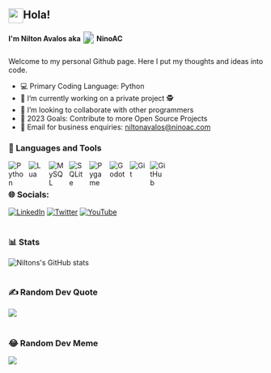 ## Hola! <img src="https://github.com/TheDudeThatCode/TheDudeThatCode/blob/master/Assets/Hi.gif" width="29px" height=29 align=left>

#### I'm Nilton Avalos aka <img align = "center" alt="icon" width="25px" height="32px" style="padding-right:3px;" src="https://github.com/NinoAC/NinoAC/blob/main/assets/profile icon.png?raw=true"/>NinoAC 

Welcome to my personal Github page. Here I put my thoughts and ideas into code.

- 💻 Primary Coding Language: Python
- 🔭 I’m currently working on a private project 🕵️
- 🤝 I’m looking to collaborate with other programmers
- 📝 2023 Goals: Contribute to more Open Source Projects
- 📧 Email for business enquiries: niltonavalos@ninoac.com

### 🧰 Languages and Tools

<img align="left" alt="Python" width="30px" style="padding-right:10px;" src="https://cdn.jsdelivr.net/gh/devicons/devicon/icons/python/python-original.svg" />
<img align="left" alt="Lua" width="30px" style="padding-right:10px;" src="https://cdn.jsdelivr.net/gh/devicons/devicon/icons/lua/lua-plain-wordmark.svg" />
<img align="left" alt="MySQL" width="30px" style="padding-right:10px;" src="https://cdn.jsdelivr.net/gh/devicons/devicon/icons/mysql/mysql-plain.svg" />
<img align="left" alt="SQLite" width="30px" style="padding-right:10px;" src="https://cdn.jsdelivr.net/gh/devicons/devicon/icons/sqlite/sqlite-original.svg" />
<img align="left" alt="Pygame" width="30px" style="padding-right:10px;" src="https://styles.redditmedia.com/t5_2rkfn/styles/communityIcon_cmjo55tgjjp81.png" />
<img align="left" alt="Godot" width="30px" style="padding-right:10px;" src="https://cdn.jsdelivr.net/gh/devicons/devicon/icons/godot/godot-original.svg" />
<img align="left" alt="Git" width="30px" style="padding-right:10px;" src="https://cdn.jsdelivr.net/gh/devicons/devicon/icons/git/git-original.svg" />
<img align="left" alt="GitHub" width="30px" style="padding-right:10px;" src="https://cdn.jsdelivr.net/gh/devicons/devicon/icons/github/github-original.svg" />
<br />

#

### 🌐 Socials:
[![LinkedIn](https://img.shields.io/badge/LinkedIn-%230077B5.svg?logo=linkedin&logoColor=white)](https://linkedin.com/in/NinoAC) [![Twitter](https://img.shields.io/badge/Twitter-%231DA1F2.svg?logo=Twitter&logoColor=white)](https://twitter.com) [![YouTube](https://img.shields.io/badge/YouTube-%23FF0000.svg?logo=YouTube&logoColor=white)](https://youtube.com/@NinoAC1) 

#

### 📊 Stats

![Niltons's GitHub stats](https://github-readme-stats.vercel.app/api?username=NinoAC&theme=react&hide_border=false&include_all_commits=true&count_private=true)

#

### ✍️ Random Dev Quote
![](https://quotes-github-readme.vercel.app/api?type=horizontal&theme=tokyonight)

#

### 😂 Random Dev Meme
<img src="https://rm.up.railway.app/" width="512px"/>
